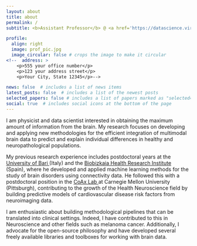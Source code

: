 ```yaml
---
layout: about
title: about
permalink: /
subtitle: <b>Assistant Professor</b> @ <a href='https://datascience.virginia.edu/'> School of Data Science (University of Virginia) </a>. <!--Address. Contacts. Moto. Etc.-->

profile:
  align: right
  image: prof_pic.jpg
  image_circular: false # crops the image to make it circular
<!--  address: >
    <p>555 your office number</p>
    <p>123 your address street</p>
    <p>Your City, State 12345</p>-->

news: false  # includes a list of news items
latest_posts: false  # includes a list of the newest posts
selected_papers: false # includes a list of papers marked as "selected={true}"
social: true  # includes social icons at the bottom of the page
---
```


I am physicist and data scientist interested in obtaining the maximum amount of information from the brain. My research focuses on developing and applying new methodologies for the efficient integration of multimodal brain data to predict and explain individual differences in healthy and neuropathological populations.

My previous research experience includes postdoctoral years at the <a href="https://www.uniba.it/it?set_language=it"> University of Bari </a> (Italy) and the <a href="https://www.biocrucesbizkaia.org"> Biobizkaia Health Research Institute </a> (Spain), where he developed and applied machine learning methods for the study of brain disorders using connectivity data. He followed this with a postdoctoral position in the <a href="https://www.cmu.edu/dietrich/psychology/cognitiveaxon/index.html"> CoAx Lab </a> at Carnegie Mellon University (Pittsburgh), contributing to the growth of the Health Neuroscience field by building predictive models of cardiovascular disease risk factors from neuroimaging data.

I am enthusiastic about building methodological pipelines that can be translated into clinical settings. Indeed, I have contributed to this in Neuroscience and other fields such as melanoma cancer. Additionally, I advocate for the open-source philosophy and have developed several freely available libraries and toolboxes for working with brain data.

<!--Write your biography here. Tell the world about yourself. Link to your favorite [subreddit](http://reddit.com). You can put a picture in, too. The code is already in, just name your picture `prof_pic.jpg` and put it in the `img/` folder.

Put your address / P.O. box / other info right below your picture. You can also disable any of these elements by editing `profile` property of the YAML header of your `_pages/about.md`. Edit `_bibliography/papers.bib` and Jekyll will render your [publications page](/al-folio/publications/) automatically.

Link to your social media connections, too. This theme is set up to use [Font Awesome icons](http://fortawesome.github.io/Font-Awesome/) and [Academicons](https://jpswalsh.github.io/academicons/), like the ones below. Add your Facebook, Twitter, LinkedIn, Google Scholar, or just disable all of them. -->
